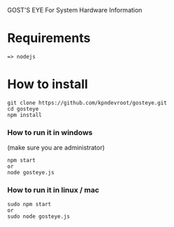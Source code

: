 GOST'S EYE For System Hardware Information

# Requirements

```
=> nodejs

```

# How to install

```
git clone https://github.com/kpndevroot/gosteye.git
cd gosteye
npm install
```

### How to run it in windows

(make sure you are administrator)

```
npm start
or
node gosteye.js

```

### How to run it in linux / mac

```
sudo npm start
or
sudo node gosteye.js

```

